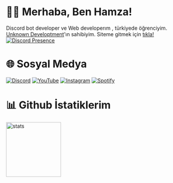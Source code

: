 # 👋🏻 Merhaba, Ben Hamza!
Discord bot developer ve Web developerım , türkiyede öğrenciyim. <a href="https://github.com/UnknownDeveloptment/" rel="nofollow">Unknown Developtment</a>'ın sahibiyim. Siteme gitmek için <a href="https://info.hamzawasnotfound.tk/" rel="nofollow">tıkla!</a>
[![Discord Presence](https://lanyard.cnrad.dev/api/965400048752013312)](https://discord.com/users/965400048752013312)

# 🌐 Sosyal Medya
[![Discord](https://img.shields.io/badge/HamzaWasNotFound.html9665%20-323330.svg?&style=for-the-badge&logo=discord&logoColor=white)](https://discordapp.com/users/965400048752013312) [![YouTube](https://img.shields.io/badge/Unknown-Developtment%20-323330.svg?&style=for-the-badge&logo=youtube&logoColor=ff0000)](https://youtube.com/channel/UCAFsFS2g8ZsHe6OkSalkt9Q) [![Instagram](https://img.shields.io/badge/hamzawasnotfound%20-323330.svg?&style=for-the-badge&logo=instagram&logoColor=FA3A88)](https://instagram.com/hamzawasnotfound) [![Spotify](https://img.shields.io/badge/%20-323330.svg?&style=for-the-badge&logo=spotify&logoColor=52BA21)](https://open.spotify.com/user/tv?si=QOyBBLUoTFeJt4gg26x2lw&utm_source=copy-link)

# 📊 Github İstatiklerim
<a href="https://github.com/UnknownDeveloptment"><img src="https://github-readme-stats.vercel.app/api?username=UnknownDeveloptment&show_icons=true&theme=react" width="%100" height="150px" alt="stats"/></a>
